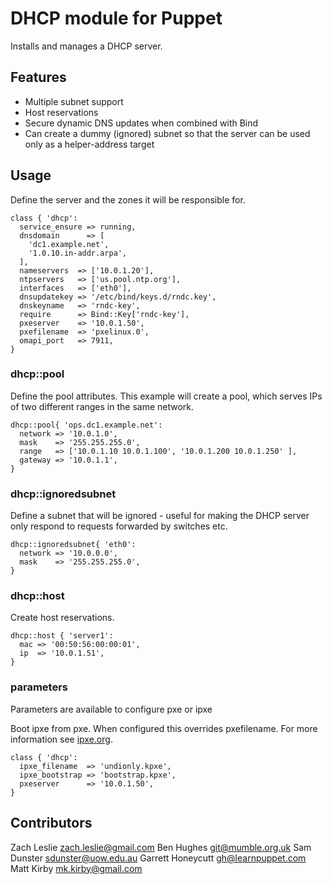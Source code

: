 # DHCP module for Puppet
Installs and manages a DHCP server.

## Features
* Multiple subnet support
* Host reservations
* Secure dynamic DNS updates when combined with Bind
* Can create a dummy (ignored) subnet so that the server can be used only as a helper-address target

## Usage
Define the server and the zones it will be responsible for.

    class { 'dhcp':
      service_ensure => running,
      dnsdomain      => [
        'dc1.example.net',
        '1.0.10.in-addr.arpa',
      ],
      nameservers  => ['10.0.1.20'],
      ntpservers   => ['us.pool.ntp.org'],
      interfaces   => ['eth0'],
      dnsupdatekey => '/etc/bind/keys.d/rndc.key',
      dnskeyname   => 'rndc-key',
      require      => Bind::Key['rndc-key'],
      pxeserver    => '10.0.1.50',
      pxefilename  => 'pxelinux.0',
      omapi_port   => 7911,
    }

### dhcp::pool
Define the pool attributes. This example will create a pool, which serves IPs of two different ranges in the same network.

    dhcp::pool{ 'ops.dc1.example.net':
      network => '10.0.1.0',
      mask    => '255.255.255.0',
      range   => ['10.0.1.10 10.0.1.100', '10.0.1.200 10.0.1.250' ],
      gateway => '10.0.1.1',
    }

### dhcp::ignoredsubnet
Define a subnet that will be ignored - useful for making the DHCP server only respond to
requests forwarded by switches etc.

    dhcp::ignoredsubnet{ 'eth0':
      network => '10.0.0.0',
      mask    => '255.255.255.0',
    }


### dhcp::host
Create host reservations.

    dhcp::host { 'server1':
      mac => '00:50:56:00:00:01',
      ip  => '10.0.1.51',
    }

### parameters
Parameters are available to configure pxe or ipxe

Boot ipxe from pxe. When configured this overrides pxefilename.
For more information see [ipxe.org](http://ipxe.org/howto/chainloading).

    class { 'dhcp':
      ipxe_filename  => 'undionly.kpxe',
      ipxe_bootstrap => 'bootstrap.kpxe',
      pxeserver      => '10.0.1.50',
    }

## Contributors
Zach Leslie <zach.leslie@gmail.com>
Ben Hughes <git@mumble.org.uk>
Sam Dunster <sdunster@uow.edu.au>
Garrett Honeycutt <gh@learnpuppet.com>
Matt Kirby <mk.kirby@gmail.com>
